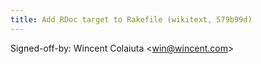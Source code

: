 ```yaml
---
title: Add RDoc target to Rakefile (wikitext, 579b99d)
---
```


Signed-off-by: Wincent Colaiuta &lt;win@wincent.com&gt;

